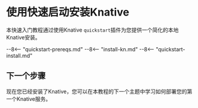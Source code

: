 # 使用快速启动安装Knative

本快速入门教程通过使用Knative `quickstart`插件为您提供一个简化的本地Knative安装。

--8<-- "quickstart-prereqs.md"
--8<-- "install-kn.md"
--8<-- "quickstart-install.md"

## 下一个步骤

现在您已经安装了Knative，您可以在本教程的下一个主题中学习如何部署您的第一个Knative服务。